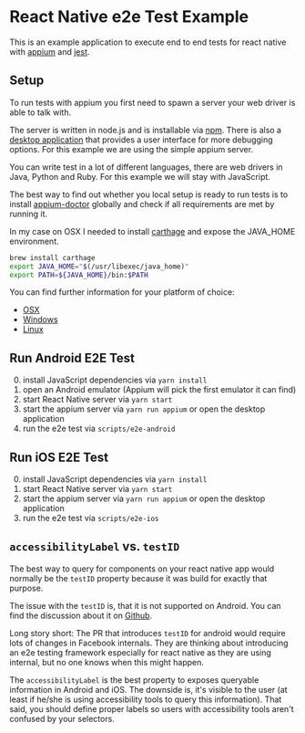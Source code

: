 # React Native e2e Test Example

This is an example application to execute end to end tests for react native with [appium](https://github.com/appium/appium) and [jest](https://facebook.github.io/jest/).

## Setup

To run tests with appium you first need to spawn a server your web driver is able to talk with.

The server is written in node.js and is installable via [npm](https://www.npmjs.com/package/appium). There is also a [desktop application](http://appium.io/downloads.html) that provides a user interface for more debugging options. For this example we are using the simple appium server.

You can write test in a lot of different languages, there are web drivers in Java, Python and Ruby. For this example we will stay with JavaScript.

The best way to find out whether you local setup is ready to run tests is to install [appium-doctor](https://www.npmjs.com/package/appium-doctor) globally and check if all requirements are met by running it.

In my case on OSX I needed to install [carthage](https://github.com/Carthage/Carthage) and expose the JAVA_HOME environment.

``` bash
brew install carthage
export JAVA_HOME="$(/usr/libexec/java_home)"
export PATH=${JAVA_HOME}/bin:$PATH
```

You can find further information for your platform of choice:

* [OSX](https://github.com/appium/appium/blob/master/docs/en/appium-setup/running-on-osx.md)
* [Windows](https://github.com/appium/appium/blob/master/docs/en/appium-setup/running-on-windows.md)
* [Linux](https://github.com/appium/appium/blob/master/docs/en/appium-setup/running-on-linux.md)

## Run Android E2E Test

0. install JavaScript dependencies via `yarn install`
1. open an Android emulator (Appium will pick the first emulator it can find)
2. start React Native server via `yarn start`
3. start the appium server via `yarn run appium` or open the desktop application
4. run the e2e test via `scripts/e2e-android`

## Run iOS E2E Test

0. install JavaScript dependencies via `yarn install`
1. start React Native server via `yarn start`
2. start the appium server via `yarn run appium` or open the desktop application
3. run the e2e test via `scripts/e2e-ios`

## `accessibilityLabel` vs. `testID`

The best way to query for components on your react native app would normally be the `testID` property because it was build for exactly that purpose.

The issue with the `testID` is, that it is not supported on Android. You can find the discussion about it on [Github](https://github.com/facebook/react-native/pull/9942).

Long story short: The PR that introduces `testID` for android would require lots of changes in Facebook internals. They are thinking about introducing an e2e testing framework especially for react native as they are using internal, but no one knows when this might happen.

The `accessibilityLabel` is the best property to exposes queryable information in Android and iOS. The downside is, it's visible to the user (at least if he/she is using accessibility tools to query this information). That said, you should define proper labels so users with accessibility tools aren't confused by your selectors.
